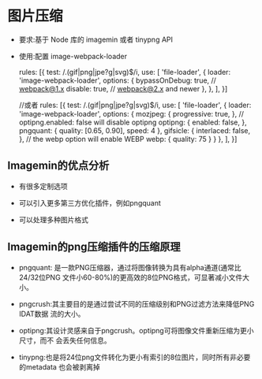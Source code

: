# 图片压缩

* 要求:基于 Node 库的 imagemin 或者 tinypng API 
  
* 使用:配置 image-webpack-loader
  
    rules: [{
        test: /\.(gif|png|jpe?g|svg)$/i,
            use: [
                'file-loader',
                {
                    loader: 'image-webpack-loader',
                        options: {
                            bypassOnDebug: true, // webpack@1.x
                            disable: true, // webpack@2.x and newer
                        },
                },
            ],
    }]

    //或者
    rules: [{
        test: /\.(gif|png|jpe?g|svg)$/i,
        use: [
            'file-loader',
            {
                loader: 'image-webpack-loader',
                    options: {
                        mozjpeg: {
                            progressive: true,
                        },
                        // optipng.enabled: false will disable optipng
                        optipng: {
                            enabled: false,
                        },
                        pngquant: {
                            quality: [0.65, 0.90],
                            speed: 4
                        },
                        gifsicle: {
                            interlaced: false,
                        },
                        // the webp option will enable WEBP
                        webp: {
                            quality: 75
                        }
                    }
            },
        ],
    }]

## Imagemin的优点分析

* 有很多定制选项 

* 可以引入更多第三方优化插件，例如pngquant

* 可以处理多种图片格式


## Imagemin的png压缩插件的压缩原理

* pngquant: 是一款PNG压缩器，通过将图像转换为具有alpha通道(通常比24/32位PNG 文件小60-80%)的更高效的8位PNG格式，可显著减小文件大小。

* pngcrush:其主要目的是通过尝试不同的压缩级别和PNG过滤方法来降低PNG IDAT数据 流的大小。

* optipng:其设计灵感来自于pngcrush。optipng可将图像文件重新压缩为更小尺寸，而不 会丢失任何信息。

* tinypng:也是将24位png文件转化为更小有索引的8位图片，同时所有非必要的metadata 也会被剥离掉